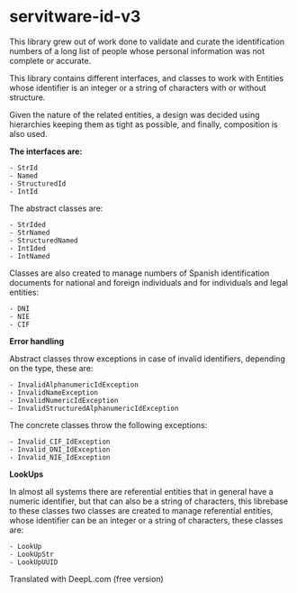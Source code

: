 # servitware-id-v3

This library grew out of work done to validate and curate the identification numbers of a long list of people whose personal information was not complete or accurate.

This library contains different interfaces, and classes to work with Entities whose identifier is an integer or a string of characters with or without structure.

Given the nature of the related entities, a design was decided using hierarchies keeping them as tight as possible, and finally, composition is also used. 

**The interfaces are:**
    
    - StrId
    - Named
    - StructuredId
    - IntId

The abstract classes are:

    - StrIded
    - StrNamed
    - StructuredNamed
    - IntIded
    - IntNamed

Classes are also created to manage numbers of Spanish identification documents for national and foreign individuals and for individuals and legal entities:

    - DNI
    - NIE
    - CIF

**Error handling**

Abstract classes throw exceptions in case of invalid identifiers, depending on the type, these are:

    - InvalidAlphanumericIdException
    - InvalidNameException
    - InvalidNumericIdException
    - InvalidStructuredAlphanumericIdException

The concrete classes throw the following exceptions:

    - Invalid_CIF_IdException
    - Invalid_DNI_IdException
    - Invalid_NIE_IdException

**LookUps**

In almost all systems there are referential entities that in general have a numeric identifier, but that can also be a string of characters, this librebase to these classes two classes are created to manage referential entities, whose identifier can be an integer or a string of characters, these classes are:

    - LookUp
    - LookUpStr
    - LookUpUUID

Translated with DeepL.com (free version)